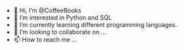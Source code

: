 - 👋 Hi, I’m @CoffeeBooks
- 👀 I’m interested in Python and SQL
- 🌱 I’m currently learning different programming languages.
- 💞️ I’m looking to collaborate on ...
- 📫 How to reach me ...

<!---
CoffeeBooks/CoffeeBooks is a ✨ special ✨ repository because its `README.md` (this file) appears on your GitHub profile.
You can click the Preview link to take a look at your changes.
--->
